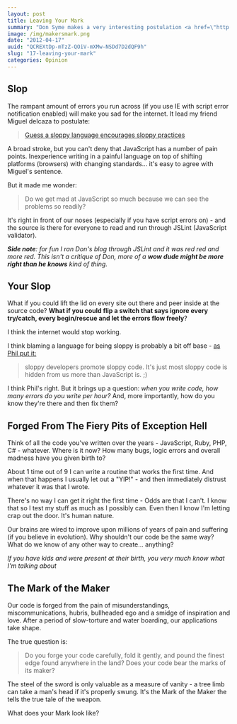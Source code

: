 ```yaml
---
layout: post
title: Leaving Your Mark
summary: "Don Syme makes a very interesting postulation <a href=\"http://blogs.msdn.com/b/dsyme/archive/2012/04/12/is-javascript-code-always-so-full-of-bugs.aspx\" target = \"_blank\">over on his blog</a>: \"Is JavaScript code always so full of bugs?\" His post goes on to show what happens when you turn on script errors in IE - which is striking. But is it really that easy?"
image: /img/makersmark.png
date: "2012-04-17"
uuid: "QCREXtDp-mTzZ-QOiV-mXMw-NSDd7D2dQF9h"
slug: "17-leaving-your-mark"
categories: Opinion
---
```


## Slop
The rampant amount of errors you run across (if you use IE with script error notification enabled) will make you sad for the internet. It lead my friend Miguel deIcaza to postulate:

>[Guess a sloppy language encourages sloppy practices](https://twitter.com/migueldeicaza/status/192364208007036928)

A broad stroke, but you can't deny that JavaScript has a number of pain points. Inexperience writing in a painful language on top of shifting platforms (browsers) with changing standards... it's easy to agree with Miguel's sentence.

But it made me wonder: 

> Do we get mad at JavaScript so much because we can see the problems so readily? 

It's right in front of our noses (especially if you have script errors on) - and the source is there for everyone to read and run through JSLint (JavaScript validator).

_**Side note**: for fun I ran Don's blog through JSLint and it was red red and more red. This isn't a critique of Don, more of a **wow dude might be more right than he knows** kind of thing._

## Your Slop
What if you could lift the lid on every site out there and peer inside at the source code? **What if you could flip a switch that says ignore every try/catch, every begin/rescue and let the errors flow freely**?

I think the internet would stop working.

I think blaming a language for being sloppy is probably a bit off base - [as Phil put it:](https://twitter.com/haacked/status/192364637461811201)

> sloppy developers promote sloppy code. It's just most sloppy code is hidden from us more than JavaScript is. ;)

I think Phil's right. But it brings up a question: *when you write code, how many errors do you write per hour?* And, more importantly, how do you know they're there and then fix them?

## Forged From The Fiery Pits of Exception Hell
Think of all the code you've written over the years - JavaScript, Ruby, PHP, C# - whatever. Where is it now? How many bugs, logic errors and overall madness have you given birth to?

About 1 time out of 9 I can write a routine that works the first time. And when that happens I usually let out a "YIP!" - and then immediately distrust whatever it was that I wrote.

There's no way I can get it right the first time - Odds are that I can't. I know that so I test my stuff as much as I possibly can. Even then I know I'm letting crap out the door. It's human nature.

Our brains are wired to improve upon millions of years of pain and suffering (if you believe in evolution). Why shouldn't our code be the same way? What do we know of any other way to create... anything?

_If you have kids and were present at their birth, you very much know what I'm talking about_


## The Mark of the Maker
Our code is forged from the pain of misunderstandings, miscommunications, hubris, bullheaded ego and a smidge of inspiration and love. After a period of slow-torture and water boarding, our applications take shape.

The true question is:

> Do you forge your code carefully, fold it gently, and pound the finest edge found anywhere in the land? Does your code bear the marks of its maker?

The steel of the sword is only valuable as a measure of vanity - a tree limb can take a man's head if it's properly swung. It's the Mark of the Maker the tells the true tale of the weapon.

What does your Mark look like?







